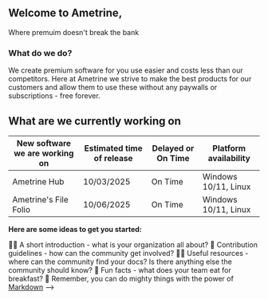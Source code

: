 ## Welcome to Ametrine,
Where premuim doesn't break the bank

### What do we do?

We create premium software for you use easier and costs less than our competitors.
Here at Ametrine we strive to make the best products for our customers and allow them to use
these without any paywalls or subscriptions - free forever.

## What are we currently working on

| New software we are working on    | Estimated time of release | Delayed or On Time    | Platform availability |
| -------- | ------- | -------- | ------- |
| Ametrine Hub   | 10/03/2025 | On Time  | Windows 10/11, Linux |
| Ametrine's File Folio   | 10/06/2025 | On Time | Windows 10/11, Linux |

**Here are some ideas to get you started:**

🙋‍♀️ A short introduction - what is your organization all about?
🌈 Contribution guidelines - how can the community get involved?
👩‍💻 Useful resources - where can the community find your docs? Is there anything else the community should know?
🍿 Fun facts - what does your team eat for breakfast?
🧙 Remember, you can do mighty things with the power of [Markdown](https://docs.github.com/github/writing-on-github/getting-started-with-writing-and-formatting-on-github/basic-writing-and-formatting-syntax)
-->
